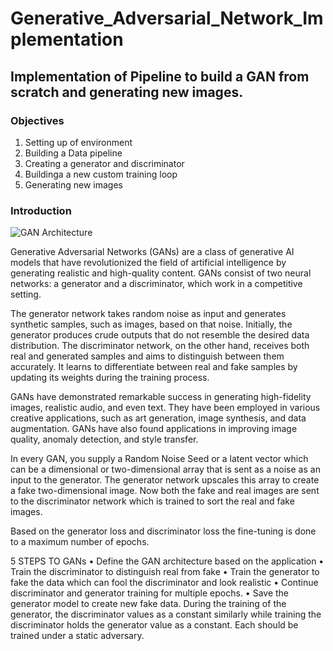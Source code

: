 # Generative_Adversarial_Network_Implementation
## Implementation of Pipeline to build a GAN from scratch and generating new images.


### Objectives
1. Setting up of environment
2. Building a Data pipeline
3. Creating a generator and discriminator
4. Buildinga a new custom training loop
5. Generating new images


### Introduction

![GAN Architecture](filename)

Generative Adversarial Networks (GANs) are a class of generative AI models that have revolutionized the field of artificial intelligence by generating realistic and high-quality content. GANs consist of two neural networks: a generator and a discriminator, which work in a competitive setting.

The generator network takes random noise as input and generates synthetic samples, such as images, based on that noise. Initially, the generator produces crude outputs that do not resemble the desired data distribution. The discriminator network, on the other hand, receives both real and generated samples and aims to distinguish between them accurately. It learns to differentiate between real and fake samples by updating its weights during the training process.

GANs have demonstrated remarkable success in generating high-fidelity images, realistic audio, and even text. They have been employed in various creative applications, such as art generation, image synthesis, and data augmentation. GANs have also found applications in improving image quality, anomaly detection, and style transfer.

In every GAN, you supply a Random Noise Seed or a latent vector which can be a dimensional or two-dimensional array that is sent as a noise as an input to the generator. The generator network upscales this array to create a fake two-dimensional image. Now both the fake and real images are sent to the discriminator network which is trained to sort the real and fake images.

Based on the generator loss and discriminator loss the fine-tuning is done to a maximum number of epochs.

5 STEPS TO GANs
•	Define the GAN architecture based on the application
•	Train the discriminator to distinguish real from fake
•	Train the generator to fake the data which can fool the discriminator and look realistic
•	Continue discriminator and generator training for multiple epochs.
•	Save the generator model to create new fake data.
During the training of the generator, the discriminator values as a constant similarly while training the discriminator holds the generator value as a constant. Each should be trained under a static adversary.


